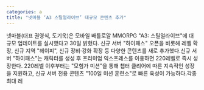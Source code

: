 ```yaml
---
categories: a
title: "넷마블 ‘A3 스틸얼라이브’ 대규모 콘텐츠 추가"
---
```

넷마블(대표 권영식, 도기욱)은 모바일 배틀로얄 MMORPG "A3: 스틸얼라이브"에 대규모 업데이트를 실시했다고 30일 밝혔다. 신규 서버 "하이패스" 오픈을 비롯해 레벨 확장, 신규 지역 "헤이피", 신규 장비·강화 확장 등 다양한 콘텐츠를 새로 추가했다.신규 서버 "하이패스"는 캐릭터를 생성 후 프리미엄 익스프레스를 이용하면 220레벨로 즉시 성장한다. 220레벨 이후부터는 "모험가 미션"을 통해 챕터 클리어에 따른 지속적인 성장을 지원하고, 신규 서버 전용 콘텐츠 "100일 미션 훈련소"로 빠른 육성이 가능하다.각종 최대 레